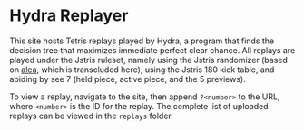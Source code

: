 # Hydra Replayer

This site hosts Tetris replays played by Hydra, a program that finds the decision tree that maximizes immediate perfect clear chance. All replays are played under the Jstris ruleset, namely using the Jstris randomizer (based on [alea](https://github.com/macmcmeans/aleaPRNG), which is transcluded here), using the Jstris 180 kick table, and abiding by see 7 (held piece, active piece, and the 5 previews).

To view a replay, navigate to the site, then append `?<number>` to the URL, where `<number>` is the ID for the replay. The complete list of uploaded replays can be viewed in the `replays` folder.

